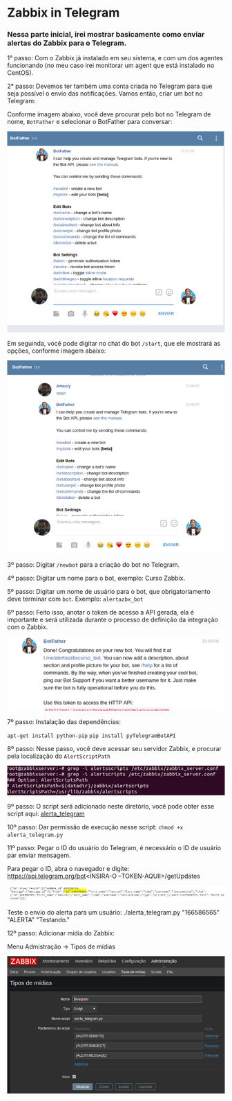 # Zabbix in Telegram

### Nessa parte inicial, irei mostrar basicamente como enviar alertas do Zabbix para o Telegram.

1° passo: Com o Zabbix já instalado em seu sistema, e com um dos agentes funcionando (no meu caso irei monitorar um agent que está instalado no CentOS).

2° passo: Devemos ter também uma conta criada no Telegram para que seja possível o envio das notificações. Vamos então, criar um bot no Telegram:

Conforme imagem abaixo, você deve procurar pelo bot no Telegram de nome, `BotFather` e selecionar o BotFather para conversar:

![criacaodobot](imagens/criacaodobot.png)

Em seguinda, você pode digitar no chat do bot `/start`, que ele mostrará as opções, conforme imagem abaixo:

![botfather1](imagens/botfather1.png)

3º passo: Digitar `/newbot` para a criação do bot no Telegram.

4º passo: Digitar um nome para o bot, exemplo: Curso Zabbix.

5º passo: Digitar um nome de usuário para o bot, que obrigatoriamento deve terminar com `bot`. 
   Exemplo: `alertazbx_bot`
      
6º passo: Feito isso, anotar o token de acesso a API gerada, ela é importante e será utilizada durante o processo de definição da integração com o Zabbix.

![botfather2](imagens/botfather2.png)

7º passo: Instalação das dependências:

   `apt-get install python-pip`
   `pip install pyTelegramBotAPI`
   
8º passo: Nesse passo, você deve acessar seu servidor Zabbix, e procurar pela localização do `AlertScriptPath`

![botfather3](imagens/botfather3.png)

9º passo: O script será adicionado neste diretório, você pode obter esse script aqui: [alerta_telegram](https://github.com/amaurybsouza/Monitoramento-com-Zabbix/blob/master/imagens/alerta_telegram)

10º passo: Dar permissão de execução nesse script: `chmod +x alerta_telegram.py`

11º passo: Pegar o ID do usuário do Telegram, é necessário o ID de usuário par enviar mensagem.

Para pegar o ID, abra o navegador e digite: https://api.telegram.org/bot<INSIRA-O –TOKEN-AQUII>/getUpdates

![botfather4](imagens/botfather4.png)

Teste o envio do alerta para um usuário: ./alerta_telegram.py "166586565" "ALERTA" "Testando."

12º passo: Adicionar mídia do Zabbix:

Menu Admistração -> Tipos de mídias

![botfather5](imagens/botfather5.png)


